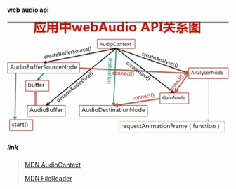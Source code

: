 #### web audio api

![web_audio_api](img/web_audio_api.png)

##### link

> [MDN AudioContext](https://developer.mozilla.org/zh-CN/docs/Web/API/AudioContext)

> [MDN FileReader](https://developer.mozilla.org/zh-CN/docs/Web/API/FileReader)